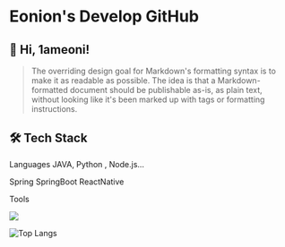 
# Eonion's Develop GitHub


## 👋 Hi, 1ameoni!

> The overriding design goal for Markdown's
> formatting syntax is to make it as readable
> as possible. The idea is that a
> Markdown-formatted document should be
> publishable as-is, as plain text, without
> looking like it's been marked up with tags
> or formatting instructions.





## 🛠 Tech Stack


Languages
JAVA, Python , Node.js... 

Spring SpringBoot ReactNative

Tools


<a href="https://blog.naver.com/tkddjsdl33" target="_blank"><img src="https://img.shields.io/badge/NAVER BLOG-배경색?style=flat&logo=Naver&logoColor=white"/></a>


![Top Langs](https://github-readme-stats.vercel.app/api/top-langs/?username=sangeon22&layout=compact&theme=tokyonight)

